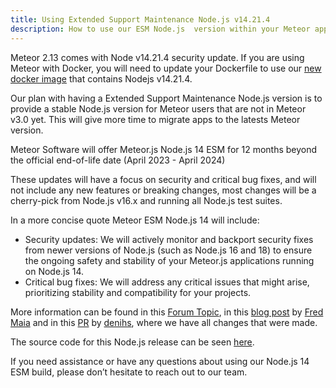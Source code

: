 ```yaml
---
title: Using Extended Support Maintenance Node.js v14.21.4
description: How to use our ESM Node.js  version within your Meteor app.
---
```


Meteor 2.13 comes with Node v14.21.4 security update. If you are using Meteor with Docker,
you will need to update your Dockerfile to use our [new docker image](https://hub.docker.com/r/meteor/node)
that contains Nodejs v14.21.4.


Our plan with having a Extended Support Maintenance Node.js version is to provide a stable Node.js version for Meteor
users that are not in Meteor v3.0 yet.
This will give more time to migrate apps to the latests Meteor version.

Meteor Software will offer Meteor.js Node.js 14 ESM for 12 months beyond the official end-of-life date (April 2023 - April 2024)

These updates will have a focus on security and critical bug fixes,
and will not include any new features or breaking changes,
most changes will be a cherry-pick from Node.js v16.x and running all Node.js test suites.

In a more concise quote Meteor ESM Node.js 14 will include:

- Security updates: We will actively monitor and backport security fixes from newer versions of Node.js (such as Node.js 16 and 18) to ensure the ongoing safety and stability of your Meteor.js applications running on Node.js 14.
- Critical bug fixes: We will address any critical issues that might arise, prioritizing stability and compatibility for your projects.


More information can be found in this [Forum Topic](https://forums.meteor.com/t/announcing-extended-support-maintenance-for-node-js-14/59811/11), in this [blog post](https://blog.meteor.com/announcing-extended-support-maintenance-for-node-js-14-f9e8381f8bb5) by [Fred Maia](https://github.com/fredmaiaarantes)
and in this [PR](https://github.com/meteor/node-v14-esm/pull/1) by [denihs](https://github.com/denihs), where we have all changes that were made.

The source code for this Node.js release can be seen [here](https://github.com/meteor/node-v14-esm).

If you need assistance or have any questions about using our Node.js 14 ESM build, please don’t hesitate to reach out to our team.
